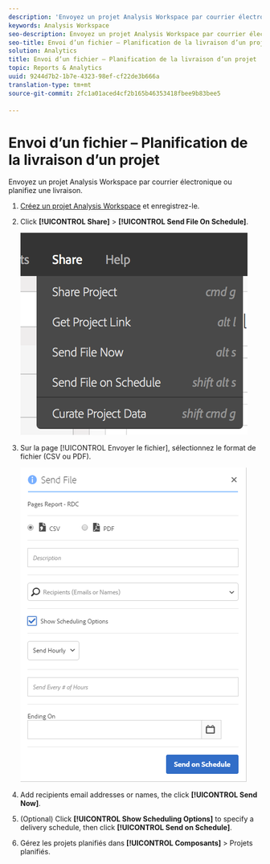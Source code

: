 ```yaml
---
description: 'Envoyez un projet Analysis Workspace par courrier électronique ou planifiez une livraison. '
keywords: Analysis Workspace
seo-description: Envoyez un projet Analysis Workspace par courrier électronique ou planifiez une livraison.
seo-title: Envoi d’un fichier – Planification de la livraison d’un projet
solution: Analytics
title: Envoi d’un fichier – Planification de la livraison d’un projet
topic: Reports & Analytics
uuid: 9244d7b2-1b7e-4323-98ef-cf22de3b666a
translation-type: tm+mt
source-git-commit: 2fc1a01aced4cf2b165b46353418fbee9b83bee5

---
```



# Envoi d’un fichier – Planification de la livraison d’un projet

Envoyez un projet Analysis Workspace par courrier électronique ou planifiez une livraison.

1. [Créez un projet Analysis Workspace](https://marketing.adobe.com/resources/help/en_US/analytics/analysis-workspace/t_freeform_project.html) et enregistrez-le.
1. Click **[!UICONTROL Share]** &gt; **[!UICONTROL Send File On Schedule]**.

   ![Résultat de l’étape](assets/send-file.png)

1. Sur la page [!UICONTROL Envoyer le fichier], sélectionnez le format de fichier (CSV ou PDF).

   ![Résultat de l’étape](assets/send-file-pop-up.png)

1. Add recipients email addresses or names, the click **[!UICONTROL Send Now]**.
1. (Optional) Click **[!UICONTROL Show Scheduling Options]** to specify a delivery schedule, then click **[!UICONTROL Send on Schedule]**.
1. Gérez les projets planifiés dans **[!UICONTROL Composants]** &gt; Projets [](/help/analyze/analysis-workspace/curate-share/schedule-projects.md)planifiés.
